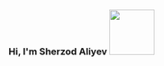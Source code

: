 ### Hi, I'm Sherzod Aliyev <img src="https://media0.giphy.com/media/gM5qFksULw54NMWyry/giphy.gif?cid=ecf05e471delrgv7ftxtp4pqedjeegvcjj95hr2fzm2nj52x&rid=giphy.gif&ct=s" width="80px">
